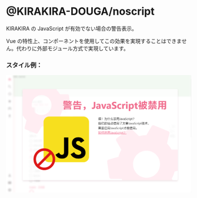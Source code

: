 # @KIRAKIRA-DOUGA/noscript

KIRAKIRA の JavaScript が有効でない場合の警告表示。

Vue の特性上、コンポーネントを使用してこの効果を実現することはできません。代わりに外部モジュール方式で実現しています。

### スタイル例：
![example](example.png)
